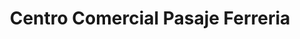 ---
title: "Centro Comercial Pasaje Ferreria"
url: /cdmx/centro-comercial-pasaje-ferreria/
shop: Einkaufszentrum
---